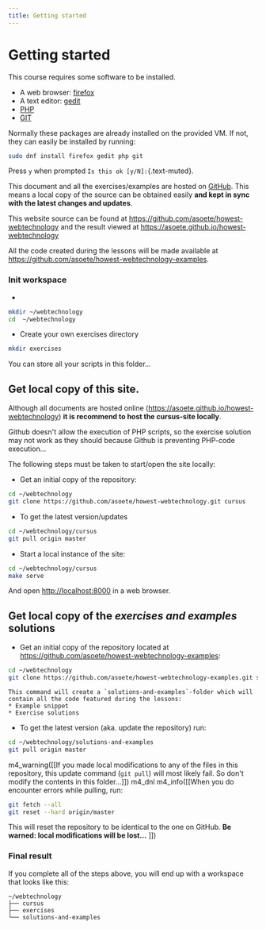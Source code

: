 ```yaml
---
title: Getting started
---
```


# Getting started

This course requires some software to be installed.

* A web browser: [firefox](https://firefox.com)
* A text editor: [gedit](https://wiki.gnome.org/Apps/Gedit)
* [PHP](http://www.php.net)
* [GIT](https://www.git-scm.com)

Normally these packages are already installed on the provided VM. If not, they
can easily be installed by running:

```bash
sudo dnf install firefox gedit php git
```

Press `y` when prompted `Is this ok [y/N]:`{.text-muted}.

This document and all the exercises/examples are hosted on [GitHub](https.github.com).
This means a local copy of the source can be obtained easily **and kept in
sync with the latest changes and updates**.

This website source can be found at
<https://github.com/asoete/howest-webtechnology> and the result viewed at
<https://asoete.github.io/howest-webtechnology>

All the code created during the lessons will be made available at
<https://github.com/asoete/howest-webtechnology-examples>.

### Init workspace

*
```bash
mkdir ~/webtechnology
cd  ~/webtechnology
```

* Create your own exercises directory
```bash
mkdir exercises
```

You can store all your scripts in this folder...

## Get local copy of this site.

Although all documents are hosted online
(<https://asoete.github.io/howest-webtechnology>) **it is recommend to host the
cursus-site locally**.

Github doesn't allow the execution of PHP scripts, so the exercise solution may
not work as they should because Github is preventing PHP-code execution...

The following steps must be taken to start/open the site locally:

* Get an initial copy of the repository:
```bash
cd ~/webtechnology
git clone https://github.com/asoete/howest-webtechnology.git cursus
```
* To get the latest version/updates
```bash
cd ~/webtechnology/cursus
git pull origin master
```
* Start a local instance of the site:
```bash
cd ~/webtechnology/cursus
make serve
```
And open <http://localhost:8000> in a web browser.

## Get local copy of the _exercises and examples_ solutions

* Get an initial copy of the repository located at <https://github.com/asoete/howest-webtechnology-examples>:

```bash
cd ~/webtechnology
git clone https://github.com/asoete/howest-webtechnology-examples.git solutions-and-examples
```
    This command will create a `solutions-and-examples`-folder which will contain all the code featured during the lessons:
    * Example snippet
    * Exercise solutions

* To get the latest version (aka. update the repository) run:
```bash
cd ~/webtechnology/solutions-and-examples
git pull origin master
```
m4_warning([[If you made local modifications to any of the files in this
repository, this update command (`git pull`) will most likely fail. So don't
modify the contents in this folder...]])
m4_dnl
m4_info([[When you do encounter errors while pulling, run:
```bash
git fetch --all
git reset --hard origin/master
```
This will reset the repository to be identical to the one on GitHub. **Be
warned: local modifications will be lost...**
]])

### Final result

If you complete all of the steps above, you will end up with a workspace that looks like this:

```
~/webtechnology
├── cursus
├── exercises
└── solutions-and-examples
```
